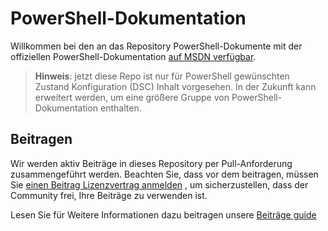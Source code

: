 # PowerShell-Dokumentation

Willkommen bei den an das Repository PowerShell-Dokumente mit der offiziellen PowerShell-Dokumentation [auf MSDN verfügbar](https://msdn.microsoft.com/powershell/dsc/overview). 

> **Hinweis**: jetzt diese Repo ist nur für PowerShell gewünschten Zustand Konfiguration (DSC) Inhalt vorgesehen. In der Zukunft kann erweitert werden, um eine größere Gruppe von PowerShell-Dokumentation enthalten. 

## Beitragen

Wir werden aktiv Beiträge in dieses Repository per Pull-Anforderung zusammengeführt werden. Beachten Sie, dass vor dem beitragen, müssen Sie [einen Beitrag Lizenzvertrag anmelden](https://cla.microsoft.com/) , um sicherzustellen, dass der Community frei, Ihre Beiträge zu verwenden ist.

Lesen Sie für Weitere Informationen dazu beitragen unsere [Beiträge guide](CONTRIBUTING.md)
